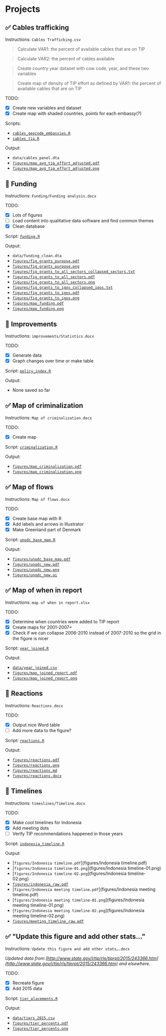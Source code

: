 # Projects

## :white_check_mark: Cables trafficking

Instructions: `Cables Trafficking.csv`

> Calculate VAR1: the percent of available cables that are on TIP

> Calculate VAR2: the percent of cables available

> Create country year dataset with cow code, year, and these two variables

> Create map of density of TIP effort as defined by VAR1: the percent of available cables that are on TIP


TODO: 

* [x] Create new variables and dataset
* [x] Create map with shaded countries, points for each embassy(?)

Scripts: 

* [`cables_geocode_embassies.R`](cables_geocode_embassies.R)
* [`cables_tip.R`](cables_tip.R)

Output: 

* `data/cables_panel.dta`
* [`figures/map_avg_tip_effort_adjusted.pdf`](figures/map_avg_tip_effort_adjusted.pdf)
* [`figures/map_avg_tip_effort_adjusted.png`](figures/map_avg_tip_effort_adjusted.png)


## :construction: Funding

Instructions: `Funding/Funding analysis.docx`

TODO:

* [x] Lots of figures
* [ ] Load content into qualitative data software and find common themes
* [x] Clean database

Script: [`funding.R`](funding.R)

Output: 

* `data/funding_clean.dta`
* [`figures/fig_grants_purpose.pdf`](figures/fig_grants_purpose.pdf)
* [`figures/fig_grants_purpose.png`](figures/fig_grants_purpose.png)
* [`figures/fig_grants_to_all_sectors_collapsed_sectors.txt`](figures/fig_grants_to_all_sectors_collapsed_sectors.txt)
* [`figures/fig_grants_to_all_sectors.pdf`](figures/fig_grants_to_all_sectors.pdf)
* [`figures/fig_grants_to_all_sectors.png`](figures/fig_grants_to_all_sectors.png)
* [`figures/fig_grants_to_igos_collapsed_igos.txt`](figures/fig_grants_to_igos_collapsed_igos.txt)
* [`figures/fig_grants_to_igos.pdf`](figures/fig_grants_to_igos.pdf)
* [`figures/fig_grants_to_igos.png`](figures/fig_grants_to_igos.png)
* [`figures/map_funding.pdf`](figures/map_funding.pdf)
* [`figures/map_funding.png`](figures/map_funding.png)


## :construction: Improvements

Instructions: `improvements/Statistics.docx`

TODO:

* [x] Generate data
* [x] Graph changes over time or make table 

Script: [`policy_index.R`](policy_index.R)

Output: 

* None saved so far


## :white_check_mark: Map of criminalization

Instructions: `Map of criminalization.docx`

TODO:

* [x] Create map

Script: [`criminalization.R`](criminalization.R)

Output: 

* [`figures/map_criminalization.pdf`](figures/map_criminalization.pdf)
* [`figures/map_criminalization.png`](figures/map_criminalization.png)


## :white_check_mark: Map of flows

Instructions: `Map of flows.docx`

TODO:

* [x] Create base map with R
* [x] Add labels and arrows in Illustrator
* [x] Make Greenland part of Denmark

Script: [`unodc_base_map.R`](unodc_base_map.R)

Output: 

* [`figures/unodc_base_map.pdf`](figures/unodc_base_map.pdf)
* [`figures/unodc_new.pdf`](figures/unodc_new.pdf)
* [`figures/unodc_new.png`](figures/unodc_new.png)
* [`figures/unodc_new.ai`](figures/unodc_new.ai)


## :white_check_mark: Map of when in report

Instructions: `map of when in report.xlsx`

TODO:

* [x] Determine when countries were added to TIP report
* [x] Create maps for 2001-2007+
* [x] Check if we can collapse 2006-2010 instead of 2007-2010 so the grid in the figure is nicer

Script: [`year_joined.R`](year_joined.R)

Output: 

* [`data/year_joined.csv`](data/year_joined.csv)
* [`figures/map_joined_report.pdf`](figures/map_joined_report.pdf)
* [`figures/map_joined_report.png`](figures/map_joined_report.png)


## :construction: Reactions

Instructions: `Reactions.docx`

TODO:

* [x] Output nice Word table
* [ ] Add more data to the figure?

Script: [`reactions.R`](reactions.R)

Output: 

* [`figures/reactions.pdf`](figures/reactions.pdf)
* [`figures/reactions.png`](figures/reactions.png)
* [`figures/reactions.md`](figures/reactions.md)
* [`figures/reactions.docx`](figures/reactions.docx)


## :construction: Timelines

Instructions: `timeslines/Timeline.docx`

TODO:

* [x] Make cool timelines for Indonesia 
* [x] Add meeting dots
* [ ] Verify TIP recommendations happened in those years

Script: [`indonesia_timeline.R`](indonesia_timeline.R)

Output: 

* [`figures/Indonesia timeline.pdf`](figures/Indonesia timeline.pdf)
* [`figures/Indonesia timeline-01.png`](figures/Indonesia timeline-01.png)
* [`figures/Indonesia timeline-02.png`](figures/Indonesia timeline-02.png)
* [`figures/indonesia_raw.pdf`](figures/indonesia_raw.pdf)
* [`figures/Indonesia meeting timeline.pdf`](figures/Indonesia meeting timeline.pdf)
* [`figures/Indonesia meeting timeline-01.png`](figures/Indonesia meeting timeline-01.png)
* [`figures/Indonesia meeting timeline-02.png`](figures/Indonesia meeting timeline-02.png)
* [`figures/meeting_timeline_raw.pdf`](figures/meeting_timeline_raw.pdf)


## :white_check_mark: "Update this figure and add other stats…"

Instructions: `Update this figure and add other stats….docx`

*Updated data from [http://www.state.gov/j/tip/rls/tiprpt/2015/243366.htm](http://www.state.gov/j/tip/rls/tiprpt/2015/243366.htm) and elsewhere.*

TODO:

* [x] Recreate figure 
* [x] Add 2015 data

Script: [`tier_placements.R`](tier_placements.R)

Output: 

* [`data/tiers_2015.csv`](data/tiers_2015.csv)
* [`figures/tier_percents.pdf`](figures/tier_percents.pdf)
* [`figures/tier_percents.png`](figures/tier_percents.png)

